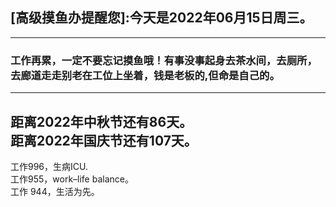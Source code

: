 ## [高级摸鱼办提醒您]:今天是2022年06月15日周三。
---
### 工作再累，一定不要忘记摸鱼哦！有事没事起身去茶水间，去厕所，去廊道走走别老在工位上坐着，钱是老板的,但命是自己的。
---
距离2022年中秋节还有86天。  
距离2022年国庆节还有107天。  
---
工作996，生病ICU.  
工作955，work–life balance。  
工作 944，生活为先。